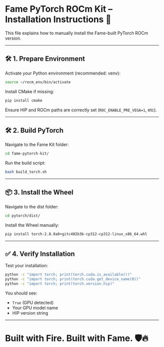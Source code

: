 # Fame PyTorch ROCm Kit – Installation Instructions 🚀

This file explains how to manually install the Fame-built PyTorch ROCm version.

---

## 🛠️ 1. Prepare Environment

Activate your Python environment (recommended: venv):

```bash
source ~/rocm_env/bin/activate
```

Install CMake if missing:

```bash
pip install cmake
```

Ensure HIP and ROCm paths are correctly set (`ROC_ENABLE_PRE_VEGA=1`, etc).

---

## 🛠️ 2. Build PyTorch

Navigate to the Fame Kit folder:

```bash
cd fame-pytorch-kit/
```

Run the build script:

```bash
bash build_torch.sh
```

---

## 📦 3. Install the Wheel

Navigate to the dist folder:

```bash
cd pytorch/dist/
```

Install the Wheel manually:

```bash
pip install torch-2.8.0a0+gitc402b3b-cp312-cp312-linux_x86_64.whl

```

---

## ✅ 4. Verify Installation

Test your installation:

```bash
python -c "import torch; print(torch.cuda.is_available())"
python -c "import torch; print(torch.cuda.get_device_name(0))"
python -c "import torch; print(torch.version.hip)"
```

You should see:
- `True` (GPU detected)
- Your GPU model name
- HIP version string

---

# Built with Fire. Built with Fame. 🛡️🔥

